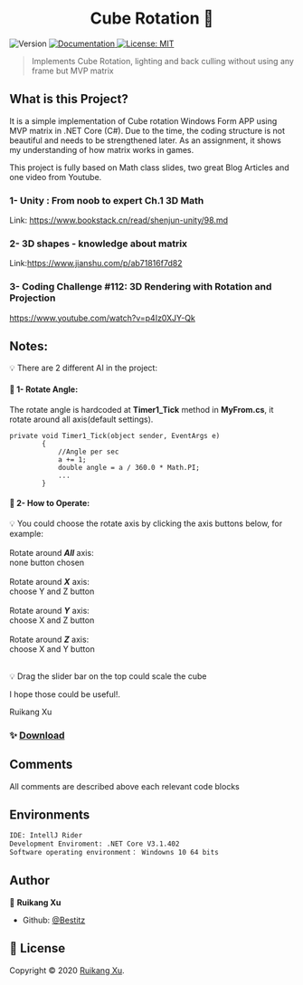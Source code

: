 <h1 align="center">Cube Rotation 👋</h1>
<p>
  <img alt="Version" src="https://img.shields.io/badge/version-V0.2-blue.svg?cacheSeconds=2592000" />
  <a href="doc/UserPDF/html/index.html" target="_blank">
    <img alt="Documentation" src="https://img.shields.io/badge/documentation-yes-brightgreen.svg" />
  </a>
  <a href="todo" target="_blank">
    <img alt="License: MIT" src="https://img.shields.io/badge/License-MIT-yellow.svg" />
  </a>
</p>

>   Implements Cube Rotation, lighting and back culling without using any frame but MVP matrix

## What is this Project?

It is a simple implementation of Cube rotation Windows Form APP using MVP matrix in .NET Core (C#).
Due to the time, the coding structure is not beautiful and needs to be strengthened later. 
As an assignment, it shows my understanding of how matrix works in games.

This project is fully based on Math class slides, two great Blog Articles and one video from Youtube.


### 1- Unity : From noob to expert Ch.1 3D Math
Link: https://www.bookstack.cn/read/shenjun-unity/98.md


### 2- 3D shapes - knowledge about matrix

Link:https://www.jianshu.com/p/ab71816f7d82

### 3- Coding Challenge #112: 3D Rendering with Rotation and Projection
https://www.youtube.com/watch?v=p4Iz0XJY-Qk

## Notes:

:bulb: There are 2 different AI in the project:

#### :low_brightness: 1- Rotate Angle:
The rotate angle is hardcoded at **Timer1_Tick** method in **MyFrom.cs**, it rotate around all axis(default settings).
```
private void Timer1_Tick(object sender, EventArgs e)
        {
            //Angle per sec
            a += 1;
            double angle = a / 360.0 * Math.PI;
            ...
        }   
```  

#### :low_brightness: 2- How to Operate:  
:bulb: You could choose the rotate axis by clicking the axis buttons below, for example:
<br>
<br>
Rotate around ***All*** axis: <br>
none button chosen<br>
<br>
Rotate around ***X*** axis: <br>
choose Y and Z button<br>
<br>
Rotate around ***Y*** axis: <br>
choose X and Z button<br>
<br>
Rotate around ***Z*** axis: <br>
choose X and Y button<br>
<br>

:bulb: Drag the slider bar on the top could scale the cube


I hope those could be useful!.

Ruikang Xu


### ✨ [Download](https://monsterlady.github.io/ZombieNPC/)

## Comments

All comments are described above each relevant code blocks


## Environments

```sh
IDE: IntellJ Rider
Development Enviroment: .NET Core V3.1.402
Software operating environment： Windowns 10 64 bits
```

## Author

👤 **Ruikang Xu**

* Github: [@Bestitz](https://github.com/monsterlady)



## 📝 License

Copyright © 2020 [Ruikang Xu](https://github.com/Bestitz).<br />
